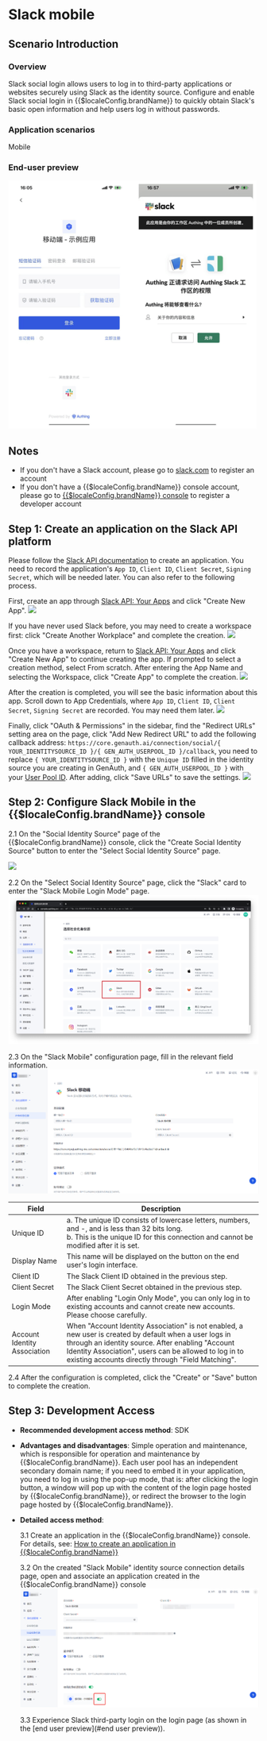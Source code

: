 # Slack mobile

<LastUpdated />

## Scenario Introduction

### Overview

Slack social login allows users to log in to third-party applications or websites securely using Slack as the identity source. Configure and enable Slack social login in {{$localeConfig.brandName}} to quickly obtain Slack's basic open information and help users log in without passwords.

### Application scenarios

Mobile

### End-user preview

<img src="./images/slack_1.png" alt="drawing" width="500"/>

## Notes

- If you don't have a Slack account, please go to [slack.com](https://slack.com/get-started#/createnew) to register an account
- If you don't have a {{$localeConfig.brandName}} console account, please go to [{{$localeConfig.brandName}} console](https://www.genauth.ai/) to register a developer account

## Step 1: Create an application on the Slack API platform

Please follow the [Slack API documentation](https://api.slack.com/authentication/sign-in-with-slack#implementation) to create an application. You need to record the application's `App ID`, `Client ID`, `Client Secret`, `Signing Secret`, which will be needed later. You can also refer to the following process.

First, create an app through [Slack API: Your Apps](https://api.slack.com/apps) and click "Create New App".
![](~@imagesZhCn/connections/slack/slack-docs-1.png)

If you have never used Slack before, you may need to create a workspace first: click "Create Another Workplace" and complete the creation.
![](~@imagesZhCn/connections/slack/slack-docs-2.png)

Once you have a workspace, return to [Slack API: Your Apps](https://api.slack.com/apps) and click "Create New App" to continue creating the app. If prompted to select a creation method, select From scratch. After entering the App Name and selecting the Workspace, click "Create App" to complete the creation.
![](~@imagesZhCn/connections/slack/slack-docs-3.png)

After the creation is completed, you will see the basic information about this app. Scroll down to App Credentials, where `App ID`, `Client ID`, `Client Secret`, `Signing Secret` are recorded. You may need them later.
![](~@imagesZhCn/connections/slack/slack-docs-4.png)

Finally, click "OAuth & Permissions" in the sidebar, find the "Redirect URLs" setting area on the page, click "Add New Redirect URL" to add the following callback address: `https://core.genauth.ai/connection/social/{ YOUR_IDENTITYSOURCE_ID }/{ GEN_AUTH_USERPOOL_ID }/callback`, you need to replace `{ YOUR_IDENTITYSOURCE_ID }` with the `Unique ID` filled in the identity source you are creating in GenAuth, and `{ GEN_AUTH_USERPOOL_ID }` with your [User Pool ID](/guides/faqs/get-userpool-id-and-secret.md). After adding, click "Save URLs" to save the settings.
![](~@imagesZhCn/connections/slack/slack-docs-5.png)

## Step 2: Configure Slack Mobile in the {{$localeConfig.brandName}} console

2.1 On the "Social Identity Source" page of the {{$localeConfig.brandName}} console, click the "Create Social Identity Source" button to enter the "Select Social Identity Source" page.

![](~@imagesZhCn/guides/connections/create-social-idp.jpg)

2.2 On the "Select Social Identity Source" page, click the "Slack" card to enter the "Slack Mobile Login Mode" page.
![](./images/add-app-1.jpg)

2.3 On the "Slack Mobile" configuration page, fill in the relevant field information.
![](./images/add-app-2.png)

| Field                        | Description                                                                                                                                                                                                                                                                |
| ---------------------------- | -------------------------------------------------------------------------------------------------------------------------------------------------------------------------------------------------------------------------------------------------------------------------- |
| Unique ID                    | a. The unique ID consists of lowercase letters, numbers, and -, and is less than 32 bits long. <br />b. This is the unique ID for this connection and cannot be modified after it is set.                                                                                  |
| Display Name                 | This name will be displayed on the button on the end user's login interface.                                                                                                                                                                                               |
| Client ID                    | The Slack Client ID obtained in the previous step.                                                                                                                                                                                                                         |
| Client Secret                | The Slack Client Secret obtained in the previous step.                                                                                                                                                                                                                     |
| Login Mode                   | After enabling "Login Only Mode", you can only log in to existing accounts and cannot create new accounts. Please choose carefully.                                                                                                                                        |
| Account Identity Association | When "Account Identity Association" is not enabled, a new user is created by default when a user logs in through an identity source. After enabling "Account Identity Association", users can be allowed to log in to existing accounts directly through "Field Matching". |

2.4 After the configuration is completed, click the "Create" or "Save" button to complete the creation.

## Step 3: Development Access

- **Recommended development access method**: SDK
- **Advantages and disadvantages**: Simple operation and maintenance, which is responsible for operation and maintenance by {{$localeConfig.brandName}}. Each user pool has an independent secondary domain name; if you need to embed it in your application, you need to log in using the pop-up mode, that is: after clicking the login button, a window will pop up with the content of the login page hosted by {{$localeConfig.brandName}}, or redirect the browser to the login page hosted by {{$localeConfig.brandName}}.
- **Detailed access method**:

  3.1 Create an application in the {{$localeConfig.brandName}} console. For details, see: [How to create an application in {{$localeConfig.brandName}}](/guides/app-new/create-app/create-app.md)

  3.2 On the created "Slack Mobile" identity source connection details page, open and associate an application created in the {{$localeConfig.brandName}} console
  ![](./images/step3.2.png)

  3.3 Experience Slack third-party login on the login page (as shown in the [end user preview](#end user preview)).
